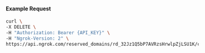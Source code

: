 <!-- Code generated for API Clients. DO NOT EDIT. -->

#### Example Request

```bash
curl \
-X DELETE \
-H "Authorization: Bearer {API_KEY}" \
-H "Ngrok-Version: 2" \
https://api.ngrok.com/reserved_domains/rd_32Jz1Q5bP7AVRzsHrwlpZjLSU1K/certificate_management_policy
```
